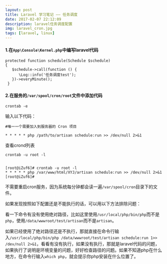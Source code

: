 ```yaml
---
layout: post
title: Laravel 学习笔记 —— 任务调度
date: 2017-02-07 22:12:09
description: laravel任务调度配置
img: laravel_cron.jpg
tags: [laravel, linux]
---
```


#### 1.在`App\Console\Kernel.php`中编写laravel代码

	protected function schedule(Schedule $schedule)
	{
	   $schedule->call(function () {
	      \Log::info('任务调度test');
	   })->everyMinute();
	 }

#### 2.在服务的`/var/spool/cron/root`文件中添加代码

	crontab -e

输入以下代码：

	#唯一一个需要加入到服务器的 Cron 项目
	
	* * * * * php /path/to/artisan schedule:run >> /dev/null 2>&1
	

查看crond列表

	crontab -u root -l
	
	
	[root@iZuf6]# crontab -u root -l
	* * * * * php /var/www/html/XYJ/artisan schedule:run >> /dev/null 2>&1
	[root@iZuf6]#
	

不需要重启cron服务，因为系统每分钟都会读一遍`/var/spool/cron`目录下的文件。

如果发现按照如下配置还是不能执行的话，可以用以下方法排除问题：

看一下命令有没有使用绝对路径，比如这里使用`/usr/local/php/bin/php`而不是`php`，使用`/data/wwwroot/test/artisan`而不是`artisan`。

如果已经使用了绝对路径还是不执行，那就直接在命令行输入`/usr/local/php/bin/php /data/wwwroot/test/artisan schedule:run 1>> /dev/null 2>&1`，看看有没有执行，如果没有执行，那就是laravel代码的问题，如果执行了说明是环境变量的问题，好好检查路径的问题。如果不知道php在什么地方，在命令行输入`which php`，就会提示你php安装在什么位置了。